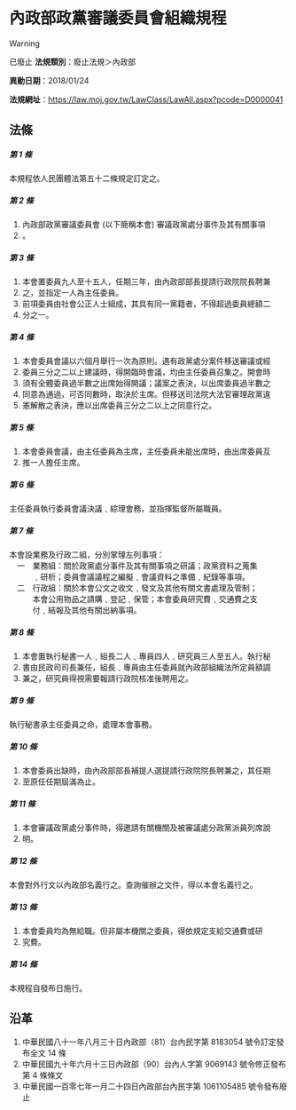 # 內政部政黨審議委員會組織規程


> [!WARNING]
> 已廢止
**法規類別**：廢止法規＞內政部

**異動日期**：2018/01/24  

**法規網址**：https://law.moj.gov.tw/LawClass/LawAll.aspx?pcode=D0000041



## 法條
##### 第 1 條
本規程依人民團體法第五十二條規定訂定之。

##### 第 2 條
1. 內政部政黨審議委員會 (以下簡稱本會) 審議政黨處分事件及其有關事項
1. 。

##### 第 3 條
1. 本會置委員九人至十五人，任期三年，由內政部部長提請行政院院長聘兼
1. 之，並指定一人為主任委員。
1. 前項委員由社會公正人士組成，其具有同一黨籍者，不得超過委員總額二
1. 分之一。

##### 第 4 條
1. 本會委員會議以六個月舉行一次為原則。遇有政黨處分案件移送審議或經
1. 委員三分之二以上建議時，得開臨時會議，均由主任委員召集之。開會時
1. 須有全體委員過半數之出席始得開議；議案之表決，以出席委員過半數之
1. 同意為通過，可否同數時，取決於主席。但移送司法院大法官審理政黨違
1. 憲解散之表決，應以出席委員三分之二以上之同意行之。

##### 第 5 條
1. 本會委員會議，由主任委員為主席，主任委員未能出席時，由出席委員互
1. 推一人擔任主席。

##### 第 6 條
主任委員執行委員會議決議﹑綜理會務，並指揮監督所屬職員。

##### 第 7 條
本會設業務及行政二組，分別掌理左列事項：  
　一　業務組：關於政黨處分事件及其有關事項之研議；政黨資料之蒐集  
　　　﹑研析；委員會議議程之編擬﹑會議資料之準備﹑紀錄等事項。  
　二　行政組：關於本會公文之收文﹑發文及其他有關文書處理及管制；  
　　　本會公用物品之請購﹑登記﹑保管；本會委員研究費﹑交通費之支  
　　　付﹑結報及其他有關出納事項。

##### 第 8 條
1. 本會置執行秘書一人﹑組長二人﹑專員四人﹑研究員三人至五人。執行秘
1. 書由民政司司長兼任，組長﹑專員由主任委員就內政部組織法所定員額調
1. 兼之，研究員得視需要報請行政院核准後聘用之。

##### 第 9 條
執行秘書承主任委員之命，處理本會事務。

##### 第 10 條
1. 本會委員出缺時，由內政部部長補提人選提請行政院院長聘兼之，其任期
1. 至原任任期屆滿為止。

##### 第 11 條
1. 本會審議政黨處分事件時，得邀請有關機關及被審議處分政黨派員列席說
1. 明。

##### 第 12 條
本會對外行文以內政部名義行之。查詢催辦之文件，得以本會名義行之。

##### 第 13 條
1. 本會委員均為無給職。但非屬本機關之委員，得依規定支給交通費或研　
1. 究費。

##### 第 14 條
本規程自發布日施行。

## 沿革
1. 中華民國八十一年八月三十日內政部（81）台內民字第 8183054  號令訂定發布全文 14 條
1. 中華民國九十年六月十三日內政部（90）台內人字第 9069143  號令修正發布第 4  條條文
1. 中華民國一百零七年一月二十四日內政部台內民字第 1061105485 號令發布廢止
